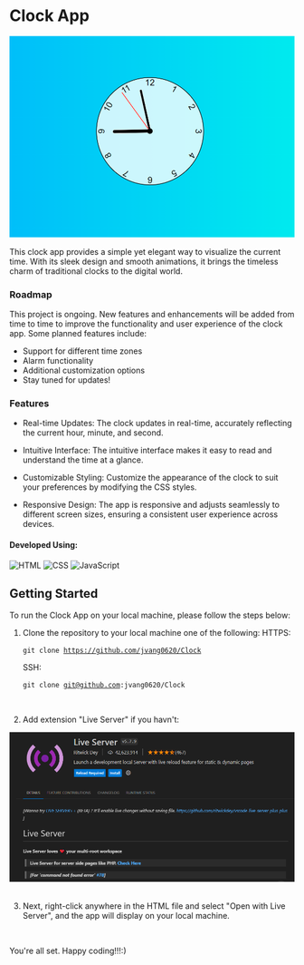 # Clock App

![JavaScript-Clock](./Img/clock.PNG)

This clock app provides a simple yet elegant way to visualize the current time. With its sleek design and smooth animations, it brings the timeless charm of traditional clocks to the digital world.

### Roadmap

This project is ongoing. New features and enhancements will be added from time to time to improve the functionality and user experience of the clock app. Some planned features include:

- Support for different time zones
- Alarm functionality
- Additional customization options
- Stay tuned for updates!

### Features

- Real-time Updates: The clock updates in real-time, accurately reflecting the current hour, minute, and second.

- Intuitive Interface: The intuitive interface makes it easy to read and understand the time at a glance.

- Customizable Styling: Customize the appearance of the clock to suit your preferences by modifying the CSS styles.

- Responsive Design: The app is responsive and adjusts seamlessly to different screen sizes, ensuring a consistent user experience across devices.

#### Developed Using:

![HTML](https://img.shields.io/badge/-HTML-orange?style=for-the-badge&logo=html5)
![CSS](https://img.shields.io/badge/-CSS-blue?style=for-the-badge&logo=css3)
![JavaScript](https://img.shields.io/badge/-JavaScript-yellow?style=for-the-badge&logo=javascript)

## Getting Started

To run the Clock App on your local machine, please follow the steps below:

1. Clone the repository to your local machine one of the following:
   HTTPS: <pre><code>git clone https://github.com/jvang0620/Clock</code></pre>
   SSH: <pre><code>git clone git@github.com:jvang0620/Clock</code></pre>

<br>

2. Add extension "Live Server" if you havn't:

<div style="text-align: center;">
    <img src="/Img/Live-Server-Pic.PNG" alt="Screenshot of Live Server Extension" width="600">
</div>

<br>

3. Next, right-click anywhere in the HTML file and select "Open with Live Server", and the app will display on your local machine.

<br>

You're all set. Happy coding!!!:)
